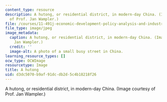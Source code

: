 ```yaml
---
content_type: resource
description: A hutong, or residential district, in modern-day China. (Image courtesy
  of Prof. Jan Wampler.)
file: /courses/11-491j-economic-development-policy-analysis-and-industrialization-fall-2004/d3dc5070b9af91dcdb2d5c4b18218f26_11-491jf04.jpg
file_type: image/jpeg
image_metadata:
  caption: A hutong, or residential district, in modern-day China. (Image by Prof.
    Jan Wampler.)
  credit: ''
  image-alt: A photo of a small busy street in China.
learning_resource_types: []
ocw_type: OCWImage
resourcetype: Image
title: A hutong
uid: d3dc5070-b9af-91dc-db2d-5c4b18218f26
---
```

A hutong, or residential district, in modern-day China. (Image courtesy of Prof. Jan Wampler.)


